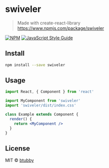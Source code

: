 # swiveler

> Made with create-react-library
https://www.npmjs.com/package/swiveler

[![NPM](https://img.shields.io/npm/v/swiveler.svg)](https://www.npmjs.com/package/swiveler) [![JavaScript Style Guide](https://img.shields.io/badge/code_style-standard-brightgreen.svg)](https://standardjs.com)

## Install

```bash
npm install --save swiveler
```

## Usage

```jsx
import React, { Component } from 'react'

import MyComponent from 'swiveler'
import 'swiveler/dist/index.css'

class Example extends Component {
  render() {
    return <MyComponent />
  }
}
```

## License

MIT © [btubby](https://github.com/btubby)
